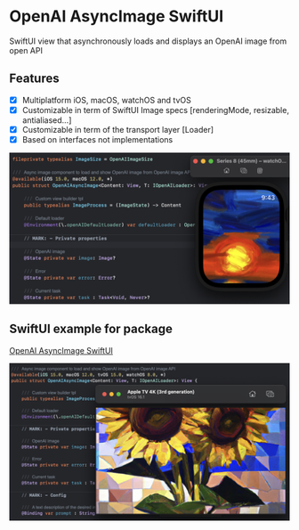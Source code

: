 # OpenAI AsyncImage SwiftUI

SwiftUI view that asynchronously loads and displays an OpenAI image from open API

## Features
- [x] Multiplatform iOS, macOS, watchOS and tvOS
- [x] Customizable in term of SwiftUI Image specs [renderingMode, resizable,  antialiased...]
- [x] Customizable in term of the transport layer [Loader]
- [x] Based on interfaces not implementations

 ![OpenAI AsyncImage SwiftUI](https://github.com/The-Igor/openai-async-image-swiftui/blob/main/image/sun_watch.png) 
 
 ## SwiftUI example for package

[OpenAI AsyncImage SwiftUI](https://github.com/The-Igor/openai-async-image-swiftui)

![OpenAI AsyncImage SwiftUI](https://github.com/The-Igor/openai-async-image-swiftui/blob/main/image/appletv_art.png) 

